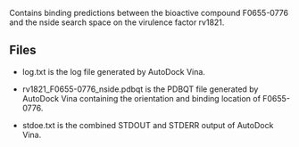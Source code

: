 Contains binding predictions between the bioactive compound F0655-0776 and the nside search space on the virulence factor rv1821.

## Files

- log.txt is the log file generated by AutoDock Vina.

- rv1821_F0655-0776_nside.pdbqt is the PDBQT file generated by AutoDock Vina containing the orientation and binding location of F0655-0776.

- stdoe.txt is the combined STDOUT and STDERR output of AutoDock Vina.

